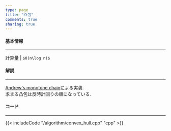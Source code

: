 ```yaml
---
type: page
title: "凸包"
comments: true
sharing: true
---
```


#### 基本情報
  
***

計算量 | `$O(n\log n)$`

#### 解説

***

[Andrew's monotone chain](http://en.wikibooks.org/wiki/Algorithm_Implementation/Geometry/Convex_hull/Monotone_chain)による実装.  
求まる凸包は反時計回りの順になっている.

#### コード

***

{{< includeCode "/algorithm/convex_hull.cpp" "cpp" >}}


